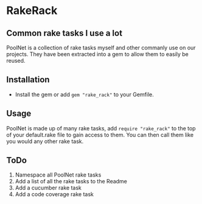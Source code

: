 RakeRack
========

Common rake tasks I use a lot
-----------------------------------------

PoolNet is a collection of rake tasks myself and other commanly use on our projects.
They have been extracted into a gem to allow them to easily be reused.

Installation
------------
* Install the gem or add `gem "rake_rack"` to your Gemfile.

Usage
-----
PoolNet is made up of many rake tasks, add `require "rake_rack"` to the top of your default.rake file to gain access to them.
You can then call them like you would any other rake task.

ToDo
----
1. Namespace all PoolNet rake tasks
2. Add a list of all the rake tasks to the Readme
2. Add a cucumber rake task
3. Add a code coverage rake task

